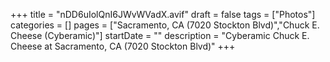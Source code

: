 +++
title = "nDD6uIolQnI6JWvWVadX.avif"
draft = false
tags = ["Photos"]
categories = []
pages = ["Sacramento, CA (7020 Stockton Blvd)","Chuck E. Cheese (Cyberamic)"]
startDate = ""
description = "Cyberamic Chuck E. Cheese at Sacramento, CA (7020 Stockton Blvd)"
+++
